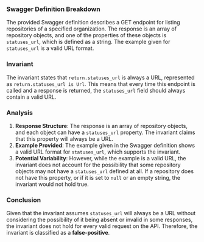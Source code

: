 ### Swagger Definition Breakdown
The provided Swagger definition describes a GET endpoint for listing repositories of a specified organization. The response is an array of repository objects, and one of the properties of these objects is `statuses_url`, which is defined as a string. The example given for `statuses_url` is a valid URL format.

### Invariant
The invariant states that `return.statuses_url` is always a URL, represented as `return.statuses_url is Url`. This means that every time this endpoint is called and a response is returned, the `statuses_url` field should always contain a valid URL.

### Analysis
1. **Response Structure**: The response is an array of repository objects, and each object can have a `statuses_url` property. The invariant claims that this property will always be a URL.
2. **Example Provided**: The example given in the Swagger definition shows a valid URL format for `statuses_url`, which supports the invariant.
3. **Potential Variability**: However, while the example is a valid URL, the invariant does not account for the possibility that some repository objects may not have a `statuses_url` defined at all. If a repository does not have this property, or if it is set to `null` or an empty string, the invariant would not hold true.

### Conclusion
Given that the invariant assumes `statuses_url` will always be a URL without considering the possibility of it being absent or invalid in some responses, the invariant does not hold for every valid request on the API. Therefore, the invariant is classified as a **false-positive**.
